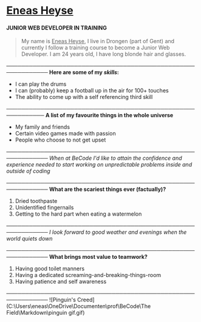 # <u>Eneas Heyse</u>

#### JUNIOR WEB DEVELOPER IN TRAINING

> My name is <u>Eneas Heyse</u>, I live in Drongen (part of Gent) and currently I follow a training course to become a Junior Web Developer.
I am 24 years old, I have long blonde hair and glasses.

─────────────────────────────────────────────────────────────
**Here are some of my *skills*:**
- I can play the drums
- I can (probably) keep a football up in the air for 100+ touches
- The ability to come up with a self referencing third skill

────────────────────────────────────────────────────────────
**A list of my favourite things in the whole universe**
- My family and friends
- Certain video games made with passion
- People who choose to not get upset

─────────────────────────────────────────────────────────────
*When at BeCode I'd like to attain the confidence and experience needed to start working on unpredictable problems inside and outside of coding*

─────────────────────────────────────────────────────────────
**What are the scariest things ever (factually)?**
1. Dried toothpaste
2. Unidentified fingernails
3. Getting to the hard part when eating a watermelon

─────────────────────────────────────────────────────────────
*I look forward to good weather and evenings when the world quiets down*

─────────────────────────────────────────────────────────────
**What brings most value to teamwork?**
1. Having good toilet manners
2. Having a dedicated screaming-and-breaking-things-room
3. Having patience and self awareness

─────────────────────────────────────────────────────────────
![Pinguin's Creed](C:\Users\eneas\OneDrive\Documenten\prof\BeCode\The Field\Markdown\pinguin gif.gif)
